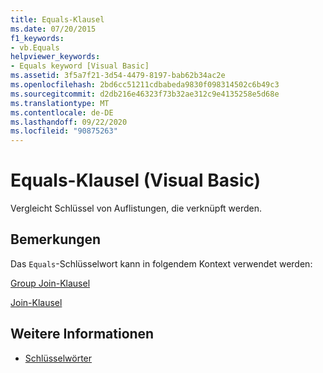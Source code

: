 ```yaml
---
title: Equals-Klausel
ms.date: 07/20/2015
f1_keywords:
- vb.Equals
helpviewer_keywords:
- Equals keyword [Visual Basic]
ms.assetid: 3f5a7f21-3d54-4479-8197-bab62b34ac2e
ms.openlocfilehash: 2bd6cc51211cdbabeda9830f098314502c6b49c3
ms.sourcegitcommit: d2db216e46323f73b32ae312c9e4135258e5d68e
ms.translationtype: MT
ms.contentlocale: de-DE
ms.lasthandoff: 09/22/2020
ms.locfileid: "90875263"
---
```

# <a name="equals-clause-visual-basic"></a>Equals-Klausel (Visual Basic)

Vergleicht Schlüssel von Auflistungen, die verknüpft werden.  
  
## <a name="remarks"></a>Bemerkungen  

 Das `Equals`-Schlüsselwort kann in folgendem Kontext verwendet werden:  
  
 [Group Join-Klausel](group-join-clause.md)  
  
 [Join-Klausel](join-clause.md)  
  
## <a name="see-also"></a>Weitere Informationen

- [Schlüsselwörter](../keywords/index.md)

